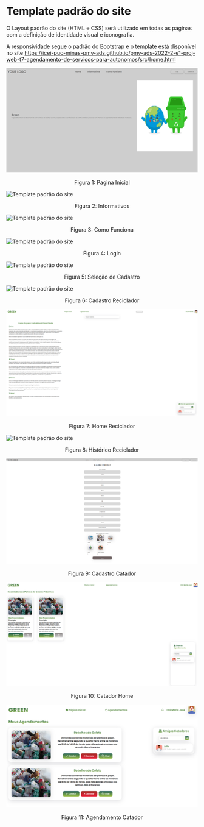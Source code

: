 # Template padrão do site

O Layout padrão do site (HTML e CSS) será utilizado em todas as páginas com a definição de identidade visual e iconografia.


A responsividade segue o padrão do Bootstrap e o template está disponível no site https://icei-puc-minas-pmv-ads.github.io/pmv-ads-2022-2-e1-proj-web-t7-agendamento-de-servicos-para-autonomos/src/home.html


![Template padrão do site](../docs/img/home.png)
<p align="center">Figura 1: Pagina Inicial</P>

![Template padrão do site](../docs/img/informativos.png)
<p align="center">Figura 2: Informativos</p>

![Template padrão do site](../docs/img/comofunciona.png)
<p align="center">Figura 3: Como Funciona</p>

![Template padrão do site](../docs/img/login.png)
<p align="center">Figura 4: Login</p>

![Template padrão do site](../docs/img/cadastro.png)
<p align="center">Figura 5: Seleção de Cadastro</p>

![Template padrão do site](../docs/img/cadastroreciclador.png)
<p align="center">Figura 6: Cadastro Reciclador</p>

![Template padrão do site](../docs/img/homereciclador.png)
<p align="center">Figura 7: Home Reciclador</p>

![Template padrão do site](../docs/img/historicoreciclador.png)
<p align="center">Figura 8: Histórico  Reciclador</p>

![Template padrão do site](../docs/img/cadastrocatador.png)
<p align="center">Figura 9: Cadastro Catador</p>

![Template padrão do site](../docs/img/catadorhome.png)
<p align="center">Figura 10: Catador Home</p>

![Template padrão do site](../docs/img/agendamentocatador.png)
<p align="center">Figura 11: Agendamento Catador</p>
